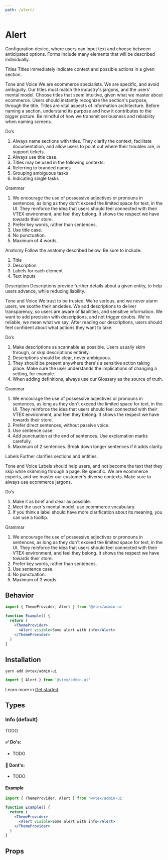 ```yaml
---
path: /alert/
---
```


# Alert

Configuration device, where users can input text and choose between anticipated options. Forms include many elements that will be described individually.

Titles
Titles immediately indicate context and possible actions in a given section.

Tone and Voice
We are ecommerce specialists. We are specific, and avoid ambiguity. Our titles must match the industry's jargons, and the users' mental model. Choose titles that seem intuitive, given what we master about ecommerce. Users should instantly recognize the section's purpose, through the title.
Titles are vital aspects of information architecture. Before naming a section, understand its purpose and how it contributes to the bigger picture. Be mindful of how we transmit seriousness and reliability when naming screens.

Do’s

1. Always name sections with titles. They clarify the context, facilitate documentation, and allow users to point out where their troubles are, in support tickets.
2. Always use title case.
3. Titles may be used in the following contexts:
4. Referring to branded names
5. Grouping ambiguous tasks
6. Indicating single tasks

Grammar

1. We encourage the use of possessive adjectives or pronouns in sentences, as long as they don't exceed the limited space for text, in the UI. They reinforce the idea that users should feel connected with their VTEX environment, and feel they belong. It shows the respect we have towards their store.
2. Prefer key words, rather than sentences.
3. Use title case.
4. No punctuation.
5. Maximum of 4 words.

Anatomy
Follow the anatomy described below. Be sure to include:

1. Title
2. Description
3. Labels for each element
4. Text inputs

Description
Descriptions provide further details about a given entity, to help users advance, while reducing liability.

Tone and Voice
We trust to be trusted. We're serious, and we never alarm users, we soothe their anxieties. We add descriptions to deliver transparency, so users are aware of liabilities, and sensitive information. We want to add precision with descriptions, and not trigger doubts. We're reliable, we mean what we say. After reading our descriptions, users should feel confident about what actions they want to take.

Do’s

1. Make descriptions as scannable as possible. Users usually skim through, or skip descriptions entirely.
2. Descriptions should be clear, never ambiguous.
3. They should be present anywhere there's a sensitive action taking place. Make sure the user understands the implications of changing a setting, for example.
4. When adding definitions, always use our Glossary as the source of truth.

Grammar

1. We encourage the use of possessive adjectives or pronouns in sentences, as long as they don't exceed the limited space for text, in the UI. They reinforce the idea that users should feel connected with their VTEX environment, and feel they belong. It shows the respect we have towards their store.
2. Prefer direct sentences, without passive voice.
3. Use sentence case.
4. Add punctuation at the end of sentences. Use exclamation marks carefully.
5. Maximum of 2 sentences. Break down longer sentences if it adds clarity.

Labels
Further clarifies sections and entities.

Tone and Voice
Labels should help users, and not become the text that they skip while skimming through a page. Be specific. We are ecommerce experts, and we master our customer's diverse contexts. Make sure to always use ecommerce jargons.

Do’s

1. Make it as brief and clear as possible.
2. Meet the user's mental model, use ecommerce vocabulary.
3. If you think a label should have more clarification about its meaning, you can use a tooltip.

Grammar

1. We encourage the use of possessive adjectives or pronouns in sentences, as long as they don't exceed the limited space for text, in the UI. They reinforce the idea that users should feel connected with their VTEX environment, and feel they belong. It shows the respect we have towards their store.
2. Prefer key words, rather than sentences.
3. Use sentence case.
4. No punctuation.
5. Maximum of 3 words.

## Behavior

```jsx
import { ThemeProvider, Alert } from '@vtex/admin-ui'

function Example() {
  return (
    <ThemeProvider>
      <Alert visible>Some alert with info</Alert>
    </ThemeProvider>
  )
}
```

## Installation

```static
yarn add @vtex/admin-ui
```

```jsx static
import { Alert } from '@vtex/admin-ui'
```

Learn more in [Get started](/docs/get-started/).

## Types

### Info (default)

TODO

#### ✅ Do's:

- TODO

#### 🚫 Dont's:

- TODO

#### Example

```jsx
import { ThemeProvider, Alert } from '@vtex/admin-ui'

function Example() {
  return (
    <ThemeProvider>
      <Alert visible>Some alert with info</Alert>
    </ThemeProvider>
  )
}
```

## Props

<propdetails heading="Alert" component="Alert"></propdetails>
